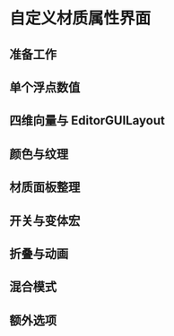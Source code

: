 # 自定义材质属性界面

## 准备工作

## 单个浮点数值

## 四维向量与 EditorGUILayout

## 颜色与纹理

## 材质面板整理

## 开关与变体宏

## 折叠与动画

## 混合模式

## 额外选项



